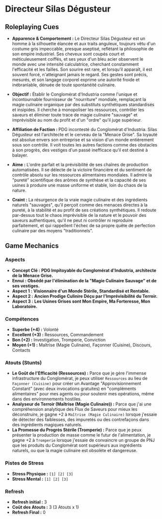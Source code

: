 # Directeur Silas Dégusteur

## Roleplaying Cues

-   **Apparence & Comportement :** Le Directeur Silas Dégusteur est un homme à la silhouette élancée et aux traits anguleux, toujours vêtu d'un costume gris impeccable, presque aseptisé, reflétant la philosophie de son empire industriel. Ses cheveux sont coupés court et méticuleusement coiffés, et ses yeux d'un bleu acier observent le monde avec une intensité calculatrice, cherchant constamment l'efficacité et les failles. Son sourire est rare, et lorsqu'il apparaît, il est souvent forcé, n'atteignant jamais le regard. Ses gestes sont précis, mesurés, et son langage corporel exprime une autorité froide et inébranlable, dénuée de toute spontanéité culinaire.

-   **Objectif :** Établir le Conglomérat d'Industria comme l'unique et incontournable fournisseur de "nourriture" mondiale, remplaçant la magie culinaire organique par des substituts synthétiques standardisés et insipides. Il cherche à monopoliser les ressources, contrôler les saveurs et éliminer toute trace de magie culinaire "sauvage" et imprévisible au nom du profit et d'un "ordre" qu'il juge supérieur.

-   **Affiliation de Faction :** PDG incontesté du Conglomérat d'Industria. Silas Dégusteur est l'architecte et le cerveau de la "Menace Grise". Sa loyauté est absolue envers son entreprise et sa vision d'un monde entièrement sous son contrôle. Il voit toutes les autres factions comme des obstacles à son progrès, des vestiges d'un passé inefficace qu'il est destiné à balayer.

-   **Aime :** L'ordre parfait et la prévisibilité de ses chaînes de production automatisées. Il se délecte de la victoire financière et du sentiment de contrôle absolu sur les ressources alimentaires mondiales. Il admire la "pureté" scientifique des arômes de synthèse et la capacité de ses usines à produire une masse uniforme et stable, loin du chaos de la nature.

-   **Craint :** La résurgence de la vraie magie culinaire et des ingrédients naturels "sauvages", qu'il perçoit comme des menaces directes à la pureté, à la stabilité et au profit de ses créations synthétiques. Il redoute par-dessus tout le chaos imprévisible de la nature et le pouvoir des saveurs authentiques, qu'il ne peut ni contrôler ni reproduire parfaitement, et qui rappellent l'échec de sa propre quête de perfection culinaire par des moyens "traditionnels".

## Game Mechanics

### Aspects

*   **Concept Clé :** **PDG Impitoyable du Conglomérat d'Industria, architecte de la Menace Grise.**
*   **Ennui :** **Obsédé par l'élimination de la "Magie Culinaire Sauvage" et de ses vestiges.**
*   **Aspect 1 :** **Visionnaire d'un Monde Stérile, Standardisé et Rentable.**
*   **Aspect 2 :** **Ancien Prodige Culinire Déçu par l'Imprévisibilité du Terroir.**
*   **Aspect 3 :** **Les Usines Grises sont Mon Empire, Ma Forteresse, Mon Laboratoire.**

### Compétences

*   **Superbe (+4) :** Volonté
*   **Excellent (+3) :** Ressources, Commandement
*   **Bon (+2) :** Investigation, Tromperie, Conviction
*   **Moyen (+1) :** Maîtrise (Magie Culinaire), Façonner (Cuisine), Discours, Contacts

### Atouts (Stunts)

*   **Le Goût de l'Efficacité (Ressources) :** Parce que je gère l'immense infrastructure du Conglomérat, je peux utiliser `Ressources` au lieu de `Façonner (Cuisine)` pour créer un Avantage "Approvisionnement Constant" (avec deux invocations gratuites) en "compléments alimentaires" pour mes agents ou pour soutenir mes opérations, même dans des environnements hostiles.
*   **Analyseur de Terroir (Maîtrise (Magie Culinaire)) :** Parce que j'ai une compréhension analytique des Flux de Saveurs pour mieux les déconstruire, je gagne +2 à `Maîtrise (Magie Culinaire)` lorsque j'essaie de détecter des faiblesses, des impuretés ou des contrefaçons dans des ingrédients magiques naturels.
*   **La Promesse du Progrès Stérile (Tromperie) :** Parce que je peux présenter la production de masse comme le futur de l'alimentation, je gagne +2 à `Tromperie` lorsque j'essaie de convaincre un groupe de PNJ que les produits du Conglomérat sont supérieurs aux ingrédients naturels, ou que la magie culinaire est obsolète et dangereuse.

### Pistes de Stress

*   **Stress Physique :** `[1] [2] [3]`
*   **Stress Mental :** `[1] [2] [3]`

### Refresh

*   **Refresh initial :** 3
*   **Coût des Atouts :** 3 (3 Atouts x 1)
*   **Refresh Final :** 0